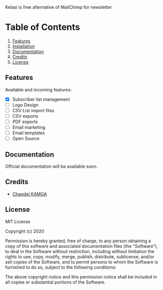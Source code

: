 Kelasi is free alternative of MailChimp for newsletter

# Table of Contents

1. [Features](#features)
2. [Installation](#installation)
3. [Documentation](#documentation)
4. [Credits](#credits)
5. [License](#license)

## Features

Available and incoming features:

-   [x] Subscriber list management
-   [ ] Logo Design
-   [ ] CSV List import files
-   [ ] CSV exports
-   [ ] PDF exports
-   [ ] Email marketing
-   [ ] Email templates
-   [ ] Open Source

## Documentation

Official documentation will be available soon.

## Credits

-   [Chapdel KAMGA](https://twitter.com/iamchapdel)

## License

MIT License

Copyright (c) 2020

Permission is hereby granted, free of charge, to any person obtaining a copy
of this software and associated documentation files (the "Software"), to deal
in the Software without restriction, including without limitation the rights
to use, copy, modify, merge, publish, distribute, sublicense, and/or sell
copies of the Software, and to permit persons to whom the Software is
furnished to do so, subject to the following conditions:

The above copyright notice and this permission notice shall be included in all
copies or substantial portions of the Software.
